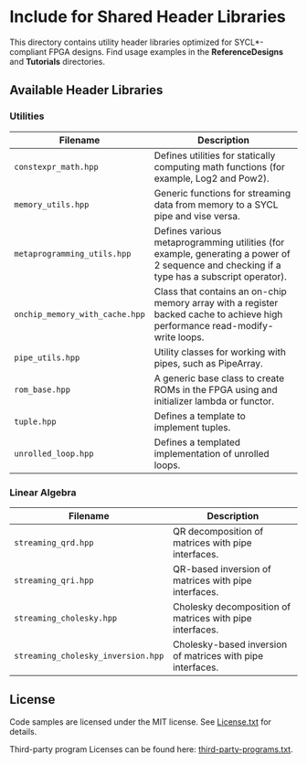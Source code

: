 # Include for Shared Header Libraries
This directory contains utility header libraries optimized for SYCL*-compliant FPGA designs. Find usage examples in the **ReferenceDesigns** and **Tutorials** directories.

## Available Header Libraries

### Utilities

| Filename                     | Description
---                            |---
| `constexpr_math.hpp`           | Defines utilities for statically computing math functions (for example, Log2 and Pow2).
| `memory_utils.hpp`             | Generic functions for streaming data from memory to a SYCL pipe and vise versa.
| `metaprogramming_utils.hpp`    | Defines various metaprogramming utilities (for example, generating a power of 2 sequence and checking if a type has a subscript operator).
| `onchip_memory_with_cache.hpp` | Class that contains an on-chip memory array with a register backed cache to achieve high performance read-modify-write loops.
| `pipe_utils.hpp`               | Utility classes for working with pipes, such as PipeArray.
| `rom_base.hpp`                 | A generic base class to create ROMs in the FPGA using and initializer lambda or functor.
| `tuple.hpp`                    | Defines a template to implement tuples.
| `unrolled_loop.hpp`            | Defines a templated implementation of unrolled loops.

### Linear Algebra

| Filename               | Description
---                      |---
| `streaming_qrd.hpp`      | QR decomposition of matrices with pipe interfaces.
| `streaming_qri.hpp`      | QR-based inversion of matrices with pipe interfaces.
| `streaming_cholesky.hpp` | Cholesky decomposition of matrices with pipe interfaces.
| `streaming_cholesky_inversion.hpp` | Cholesky-based inversion of matrices with pipe interfaces.

## License

Code samples are licensed under the MIT license. See [License.txt](https://github.com/oneapi-src/oneAPI-samples/blob/master/License.txt) for details.

Third-party program Licenses can be found here: [third-party-programs.txt](https://github.com/oneapi-src/oneAPI-samples/blob/master/third-party-programs.txt).